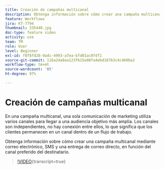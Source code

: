 ```yaml
---
title: Creación de campañas multicanal
description: Obtenga información sobre cómo crear una campaña multicanal mediante correo electrónico, SMS y una entrega de correo directo, en función del canal preferido del destinatario.
feature: Workflows
jira: KT-7794
thumbnail: 335440.jpg
doc-type: feature video
activity: use
team: TM
role: User
level: Beginner
exl-id: f8f8fd28-9adc-4993-a7ea-bfd01ac0fdf1
source-git-commit: 116a24a8aa123f615e08fa4ebd187b3c4c460ba2
workflow-type: tm+mt
source-wordcount: '85'
ht-degree: 97%

---
```


# Creación de campañas multicanal

En una campaña multicanal, una sola comunicación de marketing utiliza varios canales para llegar a una audiencia objetivo más amplia. Los canales son independientes, no hay conexión entre ellos, lo que significa que los clientes permanecen en un canal dentro de un flujo de trabajo.

Obtenga información sobre cómo crear una campaña multicanal mediante correo electrónico, SMS y una entrega de correo directo, en función del canal preferido del destinatario.

>[!VIDEO](https://video.tv.adobe.com/v/335440?quality=12&learn=on){transcript=true}
